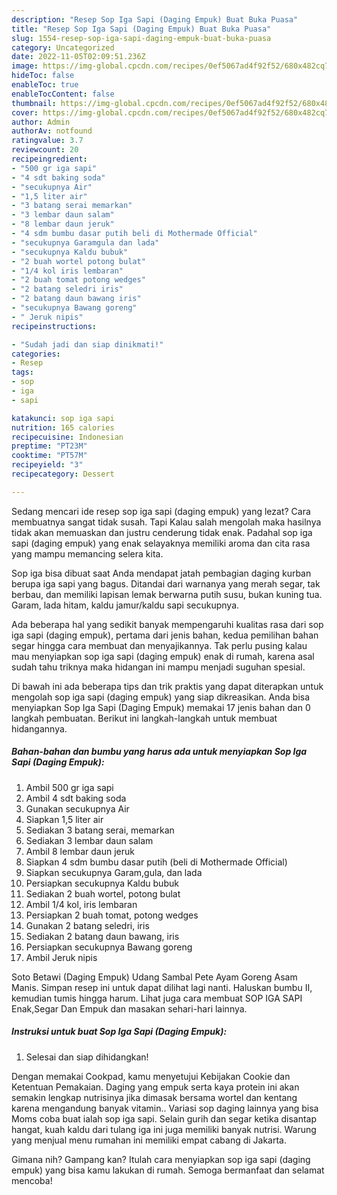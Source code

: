```yaml
---
description: "Resep Sop Iga Sapi (Daging Empuk) Buat Buka Puasa"
title: "Resep Sop Iga Sapi (Daging Empuk) Buat Buka Puasa"
slug: 1554-resep-sop-iga-sapi-daging-empuk-buat-buka-puasa
category: Uncategorized
date: 2022-11-05T02:09:51.236Z
image: https://img-global.cpcdn.com/recipes/0ef5067ad4f92f52/680x482cq70/sop-iga-sapi-daging-empuk-foto-resep-utama.jpg
hideToc: false
enableToc: true
enableTocContent: false
thumbnail: https://img-global.cpcdn.com/recipes/0ef5067ad4f92f52/680x482cq70/sop-iga-sapi-daging-empuk-foto-resep-utama.jpg
cover: https://img-global.cpcdn.com/recipes/0ef5067ad4f92f52/680x482cq70/sop-iga-sapi-daging-empuk-foto-resep-utama.jpg
author: Admin
authorAv: notfound
ratingvalue: 3.7
reviewcount: 20
recipeingredient:
- "500 gr iga sapi"
- "4 sdt baking soda"
- "secukupnya Air"
- "1,5 liter air"
- "3 batang serai memarkan"
- "3 lembar daun salam"
- "8 lembar daun jeruk"
- "4 sdm bumbu dasar putih beli di Mothermade Official"
- "secukupnya Garamgula dan lada"
- "secukupnya Kaldu bubuk"
- "2 buah wortel potong bulat"
- "1/4 kol iris lembaran"
- "2 buah tomat potong wedges"
- "2 batang seledri iris"
- "2 batang daun bawang iris"
- "secukupnya Bawang goreng"
- " Jeruk nipis"
recipeinstructions:

- "Sudah jadi dan siap dinikmati!"
categories:
- Resep
tags:
- sop
- iga
- sapi

katakunci: sop iga sapi 
nutrition: 165 calories
recipecuisine: Indonesian
preptime: "PT23M"
cooktime: "PT57M"
recipeyield: "3"
recipecategory: Dessert

---
```



Sedang mencari ide resep sop iga sapi (daging empuk) yang lezat? Cara membuatnya sangat tidak susah. Tapi Kalau salah mengolah maka hasilnya tidak akan memuaskan dan justru cenderung tidak enak. Padahal sop iga sapi (daging empuk) yang enak selayaknya memiliki aroma dan cita rasa yang mampu memancing selera kita.


Sop iga bisa dibuat saat Anda mendapat jatah pembagian daging kurban berupa iga sapi yang bagus. Ditandai dari warnanya yang merah segar, tak berbau, dan memiliki lapisan lemak berwarna putih susu, bukan kuning tua. Garam, lada hitam, kaldu jamur/kaldu sapi secukupnya.

Ada beberapa hal yang sedikit banyak mempengaruhi kualitas rasa dari sop iga sapi (daging empuk), pertama dari jenis bahan, kedua pemilihan bahan segar hingga cara membuat dan menyajikannya. Tak perlu pusing kalau mau menyiapkan sop iga sapi (daging empuk) enak di rumah, karena asal sudah tahu triknya maka hidangan ini mampu menjadi suguhan spesial.


Di bawah ini ada beberapa tips dan trik praktis yang dapat diterapkan untuk mengolah sop iga sapi (daging empuk) yang siap dikreasikan. Anda bisa menyiapkan Sop Iga Sapi (Daging Empuk) memakai 17 jenis bahan dan 0 langkah pembuatan. Berikut ini langkah-langkah untuk membuat hidangannya.

<!--inarticleads1-->

##### Bahan-bahan dan bumbu yang harus ada untuk menyiapkan Sop Iga Sapi (Daging Empuk):

1. Ambil 500 gr iga sapi
1. Ambil 4 sdt baking soda
1. Gunakan secukupnya Air
1. Siapkan 1,5 liter air
1. Sediakan 3 batang serai, memarkan
1. Sediakan 3 lembar daun salam
1. Ambil 8 lembar daun jeruk
1. Siapkan 4 sdm bumbu dasar putih (beli di Mothermade Official)
1. Siapkan secukupnya Garam,gula, dan lada
1. Persiapkan secukupnya Kaldu bubuk
1. Sediakan 2 buah wortel, potong bulat
1. Ambil 1/4 kol, iris lembaran
1. Persiapkan 2 buah tomat, potong wedges
1. Gunakan 2 batang seledri, iris
1. Sediakan 2 batang daun bawang, iris
1. Persiapkan secukupnya Bawang goreng
1. Ambil  Jeruk nipis


Soto Betawi (Daging Empuk) Udang Sambal Pete Ayam Goreng Asam Manis. Simpan resep ini untuk dapat dilihat lagi nanti. Haluskan bumbu II, kemudian tumis hingga harum. Lihat juga cara membuat SOP IGA SAPI Enak,Segar Dan Empuk dan masakan sehari-hari lainnya. 

<!--inarticleads2-->

##### Instruksi untuk buat Sop Iga Sapi (Daging Empuk):


1. Selesai dan siap dihidangkan!

Dengan memakai Cookpad, kamu menyetujui Kebijakan Cookie dan Ketentuan Pemakaian. Daging yang empuk serta kaya protein ini akan semakin lengkap nutrisinya jika dimasak bersama wortel dan kentang karena mengandung banyak vitamin.. Variasi sop daging lainnya yang bisa Moms coba buat ialah sop iga sapi. Selain gurih dan segar ketika disantap hangat, kuah kaldu dari tulang iga ini juga memiliki banyak nutrisi. Warung yang menjual menu rumahan ini memiliki empat cabang di Jakarta. 

Gimana nih? Gampang kan? Itulah cara menyiapkan sop iga sapi (daging empuk) yang bisa kamu lakukan di rumah. Semoga bermanfaat dan selamat mencoba!
